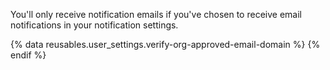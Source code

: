 You'll only receive notification emails if you've chosen to receive email notifications in your notification settings.	


{% data reusables.user_settings.verify-org-approved-email-domain %}
{% endif %}
